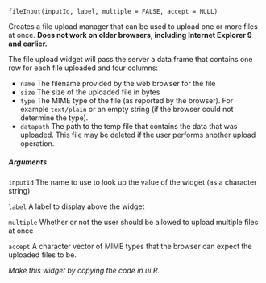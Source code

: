 
    fileInput(inputId, label, multiple = FALSE, accept = NULL)
    
Creates a file upload manager that can be used to upload one or more files at once. **Does not work on older browsers, including Internet Explorer 9 and earlier.** 

The file upload widget will pass the server a data frame that contains one row for each file uploaded and four columns:

* `name` The filename provided by the web browser for the file
* `size` The size of the uploaded file in bytes
* `type` The MIME type of the file (as reported by the browser). For example `text/plain` or an empty string (if the browser could not determine the type).
* `datapath` The path to the temp file that contains the data that was uploaded. This file may be deleted if the user performs another upload operation.

##### Arguments

`inputId` 
The name to use to look up the value of the widget (as a character string)

`label` 
A label to display above the widget

`multiple` 
Whether or not the user should be allowed to upload multiple files at once

`accept` 
A character vector of MIME types that the browser can expect the uploaded files to be.

_Make this widget by copying the code in ui.R._
